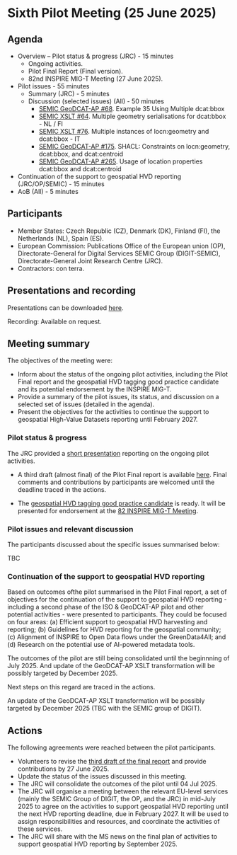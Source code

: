 # Sixth Pilot Meeting (25 June 2025)

## Agenda

* Overview – Pilot status & progress (JRC) - 15 minutes
    * Ongoing activities.
    * Pilot Final Report (Final version).
    * 82nd INSPIRE MIG-T Meeting (27 June 2025).
* Pilot issues - 55 minutes
    *	Summary (JRC) - 5 minutes
    * Discussion (selected issues) (All) - 50 minutes
        * [SEMIC GeoDCAT-AP #68](https://github.com/SEMICeu/GeoDCAT-AP/issues/68). Example 35 Using Multiple dcat:bbox
        * [SEMIC XSLT #64](https://github.com/SEMICeu/iso-19139-to-dcat-ap/issues/64). Multiple geometry serialisations for dcat:bbox - NL / FI
        * [SEMIC XSLT #76](https://github.com/SEMICeu/iso-19139-to-dcat-ap/issues/76). Multiple instances of locn:geometry and dcat:bbox - IT
        * [SEMIC GeoDCAT-AP #175](https://github.com/SEMICeu/DCAT-AP/issues/175). SHACL: Constraints on locn:geometry, dcat:bbox, and dcat:centroid
        * [SEMIC GeoDCAT-AP #265](https://github.com/SEMICeu/DCAT-AP/issues/265). Usage of location properties dcat:bbox and dcat:centroid
*	Continuation of the support to geospatial HVD reporting (JRC/OP/SEMIC) - 15 minutes
* AoB (All) - 5 minutes

## Participants

* Member States: Czech Republic (CZ), Denmark (DK), Finland (FI), the Netherlands (NL), Spain (ES).
* European Commission: Publications Office of the European union (OP), Directorate-General for Digital Services SEMIC Group (DIGIT-SEMIC), Directorate-General Joint Research Centre (JRC).
* Contractors: con terra.

## Presentations and recording

Presentations can be downloaded [here](https://github.com/INSPIRE-MIF/GeoDCAT-AP-pilot/tree/main/meetings/2025-06-25/presentations).

Recording: Available on request. 

## Meeting summary

The objectives of the meeting were:
* Inform about the status of the ongoing pilot activities, including the Pilot Final report and the geospatial HVD tagging good practice candidate and its potential endorsement by the INSPIRE MIG-T.
* Provide a summary of the pilot issues, its status, and discussion on a selected set of issues (detailed in the agenda).
* Present the objectives for the activities to continue the support to geospatial High-Value Datasets reporting until February 2027. 

### Pilot status & progress	

The JRC provided a [short presentation](https://github.com/INSPIRE-MIF/GeoDCAT-AP-pilot/blob/main/meetings/2025-06-25/presentations/20250625_01_GeoDCAT-AP_Pilot-00_Overview-JRC_v2.pptx) reporting on the ongoing pilot activities.

* A third draft (almost final) of the Pilot Final report is available [here](https://github.com/INSPIRE-MIF/GeoDCAT-AP-pilot/blob/main/final-report/previous-versions/ISO%26GeoDCAT-AP_Pilot_report_v3.2-20250625.docx).
Final comments and contributions by participants are welcomed until the deadline traced in the actions.

* The [geospatial HVD tagging good practice candidate](https://github.com/INSPIRE-MIF/GeoDCAT-AP-pilot/tree/main/good-practices/hvd-tagging) is ready. It will be presented for endorsement at the [82 INSPIRE MIG-T Meeting](https://wikis.ec.europa.eu/spaces/InspireMIG/pages/177046460/82nd+MIG-T+meeting+2025-06-27).

### Pilot issues and relevant discussion	

The participants discussed about the specific issues summarised below:

TBC

### Continuation of the support to geospatial HVD reporting	

Based on outcomes ofthe pilot summarised in the Pilot Final report, a set of objectives for the continuation of the support to geospatial HVD reporting - including a second phase of the ISO & GeoDCAT-AP pilot and other potential activities - were presented to participants. They could be focused on four areas: (a) Efficient support to geospatial HVD harvesting and reporting; (b) Guidelines for HVD reporting for the geospatial community; (c) Alignment of INSPIRE to Open Data flows under the GreenData4All; and (d) Research on the potential use of AI-powered metadata tools.

The outcomes of the pilot are still being consolidated until the beginnning of July 2025. 
And update of the GeoDCAT-AP XSLT transformation will be possibly targeted by December 2025.

Next steps on this regard are traced in the actions.

An update of the GeoDCAT-AP XSLT transformation will be possibly targeted by December 2025 (TBC with the SEMIC group of DIGIT).

## Actions

The following agreements were reached between the pilot participants.
* Volunteers to revise the [third draft of the final report]([https://github.com/INSPIRE-MIF/GeoDCAT-AP-pilot/tree/main/final-report](https://github.com/INSPIRE-MIF/GeoDCAT-AP-pilot/blob/main/final-report/previous-versions/ISO%26GeoDCAT-AP_Pilot_report_v3.2-20250625.docx)) and provide contributions by 27 June 2025.
* Update the status of the issues discussed in this meeting.
* The JRC will consolidate the outcomes of the pilot until 04 Jul 2025. 
* The JRC will organise a meeting between the relevant EU-level services (mainly the SEMIC Group of DIGIT, the OP, and the JRC) in mid-July 2025 to agree on the activities to support geospatial HVD reporting until the next HVD reporting deadline, due in February 2027. It will be used to assign responsibilities and resources, and coordinate the activities of these services.
* The JRC will share with the MS news on the final plan of activities to support geospatial HVD reporting by September 2025. 
